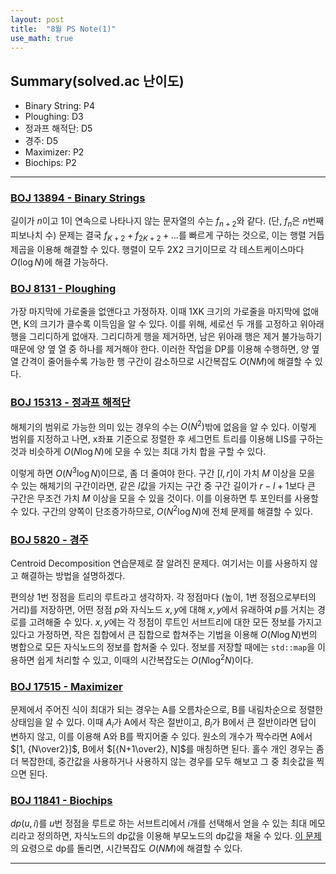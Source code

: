 ```yaml
---
layout: post
title:  "8월 PS Note(1)"
use_math: true
---
```


## Summary(solved.ac 난이도)
* Binary String: P4
* Ploughing: D3
* 정과프 해적단: D5
* 경주: D5
* Maximizer: P2
* Biochips: P2

***

### [BOJ 13894 - Binary Strings](https://www.acmicpc.net/problem/13894)
길이가 $n$이고 1이 연속으로 나타나지 않는 문자열의 수는 $f_{n+2}$와 같다. (단, $f_n$은 $n$번째 피보나치 수) 문제는 결국 $f_{K+2}+f_{2K+2}+...$를 빠르게 구하는 것으로, 이는 행렬 거듭제곱을 이용해 해결할 수 있다. 행렬이 모두 2X2 크기이므로 각 테스트케이스마다 $O(\log{N})$에 해결 가능하다.

### [BOJ 8131 - Ploughing](https://www.acmicpc.net/problem/8131)
가장 마지막에 가로줄을 없앤다고 가정하자. 이때 1XK 크기의 가로줄을 마지막에 없애면, K의 크기가 클수록 이득임을 알 수 있다. 이를 위해, 세로선 두 개를 고정하고 위아래 행을 그리디하게 없애자. 그리디하게 행을 제거하면, 남은 위아래 행은 제거 불가능하기 때문에 양 옆 열 중 하나를 제거해야 한다. 이러한 작업을 DP를 이용해 수행하면, 양 옆 열 간격이 줄어들수록 가능한 행 구간이 감소하므로 시간복잡도 $O(NM)$에 해결할 수 있다.

### [BOJ 15313 - 정과프 해적단](https://www.acmicpc.net/problem/15313)
해체기의 범위로 가능한 의미 있는 경우의 수는 $O(N^2)$밖에 없음을 알 수 있다. 이렇게 범위를 지정하고 나면, x좌표 기준으로 정렬한 후 세그먼트 트리를 이용해 LIS를 구하는 것과 비슷하게 $O(N\log{N})$에 모을 수 있는 최대 가치 합을 구할 수 있다.

이렇게 하면 $O(N^3\log{N})$이므로, 좀 더 줄여야 한다. 구간 $[l, r]$이 가치 $M$ 이상을 모을 수 있는 해체기의 구간이라면, 같은 $l$값을 가지는 구간 중 구간 길이가 $r-l+1$보다 큰 구간은 무조건 가치 $M$ 이상을 모을 수 있을 것이다. 이를 이용하면 투 포인터를 사용할 수 있다. 구간의 양쪽이 단조증가하므로, $O(N^2\log{N})$에 전체 문제를 해결할 수 있다.

### [BOJ 5820 - 경주](https://www.acmicpc.net/problem/5820)
Centroid Decomposition 연습문제로 잘 알려진 문제다. 여기서는 이를 사용하지 않고 해결하는 방법을 설명하겠다.

편의상 1번 정점을 트리의 루트라고 생각하자. 각 정점마다 (높이, 1번 정점으로부터의 거리)를 저장하면, 어떤 정점 $p$와 자식노드 $x, y$에 대해 $x, y$에서 유래하여 $p$를 거치는 경로를 고려해줄 수 있다. $x, y$에는 각 정점이 루트인 서브트리에 대한 모든 정보를 가지고 있다고 가정하면, 작은 집합에서 큰 집합으로 합쳐주는 기법을 이용해 $O(N\log{N})$번의 병합으로 모든 자식노드의 정보를 합쳐줄 수 있다. 정보를 저장할 때에는 ```std::map```을 이용하면 쉽게 처리할 수 있고, 이때의 시간복잡도는 $O(N\log^2{N})$이다.

### [BOJ 17515 - Maximizer](https://www.acmicpc.net/problem/17515)
문제에서 주어진 식이 최대가 되는 경우는 A를 오름차순으로, B를 내림차순으로 정렬한 상태임을 알 수 있다. 이때 $A_i$가 A에서 작은 절반이고, $B_i$가 B에서 큰 절반이라면 답이 변하지 않고, 이를 이용해 A와 B를 짝지어줄 수 있다. 원소의 개수가 짝수라면 A에서 $[1, {N\over2}]$, B에서 $[{N+1\over2}, N]$를 매칭하면 된다. 홀수 개인 경우는 좀 더 복잡한데, 중간값을 사용하거나 사용하지 않는 경우를 모두 해보고 그 중 최솟값을 찍으면 된다.

### [BOJ 11841 - Biochips](https://www.acmicpc.net/problem/11841)
$dp(u, i)$를 $u$번 정점을 루트로 하는 서브트리에서 $i$개를 선택해서 얻을 수 있는 최대 메모리라고 정의하면, 자식노드의 dp값을 이용해 부모노드의 dp값을 채울 수 있다. [이 문제](https://www.acmicpc.net/problem/12995)의 요령으로 dp를 돌리면, 시간복잡도 $O(NM)$에 해결할 수 있다.

***